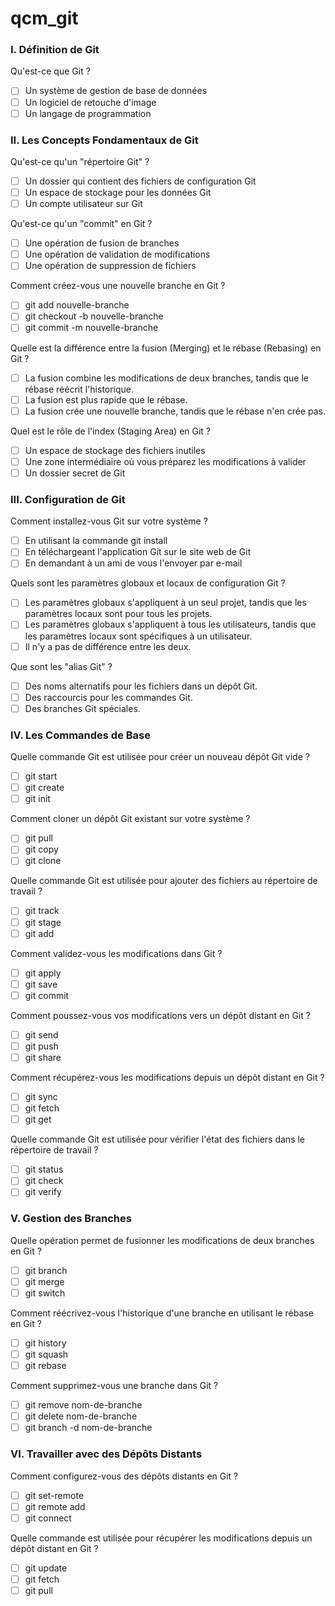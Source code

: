 # qcm_git

### I. Définition de Git

Qu'est-ce que Git ?

- [ ] Un système de gestion de base de données
- [ ] Un logiciel de retouche d'image
- [ ] Un langage de programmation

### II. Les Concepts Fondamentaux de Git

Qu'est-ce qu'un "répertoire Git" ?

- [ ] Un dossier qui contient des fichiers de configuration Git
- [ ] Un espace de stockage pour les données Git
- [ ] Un compte utilisateur sur Git

Qu'est-ce qu'un "commit" en Git ?

- [ ] Une opération de fusion de branches
- [ ] Une opération de validation de modifications
- [ ] Une opération de suppression de fichiers

Comment créez-vous une nouvelle branche en Git ?

- [ ] git add nouvelle-branche
- [ ] git checkout -b nouvelle-branche
- [ ] git commit -m nouvelle-branche

Quelle est la différence entre la fusion (Merging) et le rébase (Rebasing) en Git ?

- [ ] La fusion combine les modifications de deux branches, tandis que le rébase réécrit l'historique.
- [ ] La fusion est plus rapide que le rébase.
- [ ] La fusion crée une nouvelle branche, tandis que le rébase n'en crée pas.

Quel est le rôle de l'index (Staging Area) en Git ?

- [ ] Un espace de stockage des fichiers inutiles
- [ ] Une zone intermédiaire où vous préparez les modifications à valider
- [ ] Un dossier secret de Git

### III. Configuration de Git

Comment installez-vous Git sur votre système ?

- [ ] En utilisant la commande git install
- [ ] En téléchargeant l'application Git sur le site web de Git
- [ ] En demandant à un ami de vous l'envoyer par e-mail

Quels sont les paramètres globaux et locaux de configuration Git ?

- [ ] Les paramètres globaux s'appliquent à un seul projet, tandis que les paramètres locaux sont pour tous les projets.
- [ ] Les paramètres globaux s'appliquent à tous les utilisateurs, tandis que les paramètres locaux sont spécifiques à un utilisateur.
- [ ] Il n'y a pas de différence entre les deux.

Que sont les "alias Git" ?

- [ ] Des noms alternatifs pour les fichiers dans un dépôt Git.
- [ ] Des raccourcis pour les commandes Git.
- [ ] Des branches Git spéciales.

### IV. Les Commandes de Base

Quelle commande Git est utilisée pour créer un nouveau dépôt Git vide ?

- [ ] git start
- [ ] git create
- [ ] git init

Comment cloner un dépôt Git existant sur votre système ?

- [ ] git pull
- [ ] git copy
- [ ] git clone

Quelle commande Git est utilisée pour ajouter des fichiers au répertoire de travail ?

- [ ] git track
- [ ] git stage
- [ ] git add

Comment validez-vous les modifications dans Git ?

- [ ] git apply
- [ ] git save
- [ ] git commit

Comment poussez-vous vos modifications vers un dépôt distant en Git ?

- [ ] git send
- [ ] git push
- [ ] git share

Comment récupérez-vous les modifications depuis un dépôt distant en Git ?

- [ ] git sync
- [ ] git fetch
- [ ] git get

Quelle commande Git est utilisée pour vérifier l'état des fichiers dans le répertoire de travail ?

- [ ] git status
- [ ] git check
- [ ] git verify

### V. Gestion des Branches

Quelle opération permet de fusionner les modifications de deux branches en Git ?

- [ ] git branch
- [ ] git merge
- [ ] git switch

Comment réécrivez-vous l'historique d'une branche en utilisant le rébase en Git ?

- [ ] git history
- [ ] git squash
- [ ] git rebase

Comment supprimez-vous une branche dans Git ?

- [ ] git remove nom-de-branche
- [ ] git delete nom-de-branche
- [ ] git branch -d nom-de-branche

### VI. Travailler avec des Dépôts Distants

Comment configurez-vous des dépôts distants en Git ?

- [ ] git set-remote
- [ ] git remote add
- [ ] git connect

Quelle commande est utilisée pour récupérer les modifications depuis un dépôt distant en Git ?

- [ ] git update
- [ ] git fetch
- [ ] git pull
